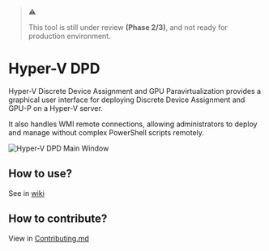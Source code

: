 > :warning:
>
> This tool is still under review **(Phase 2/3)**, and not ready for production environment.

# Hyper-V DPD

Hyper-V Discrete Device Assignment and GPU Paravirtualization provides a graphical user interface for deploying Discrete Device Assignment and GPU-P on a Hyper-V server.

It also handles WMI remote connections, allowing administrators to deploy and manage without complex PowerShell scripts remotely.

![Hyper-V DPD Main Window](https://github.com/tfslabs/HyperV-DPD/wiki/img/1.png)

## How to use?

See in [wiki](https://github.com/tfslabs/HyperV-DPD/wiki)

## How to contribute?

View in [Contributing.md](./Contributing.md)
